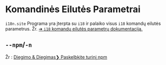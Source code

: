 # Komandinės Eilutės Parametrai

`i18n.site` Programa yra įterpta su `i18` ir palaiko visus `i18` komandų eilutės parametrus. Žr. [➔ `i18` komandų eilutės parametrų dokumentaciją.](/i18/cli)

## `--npm`/`-n`

Žr : [Diegimo & Diegimas❯ Paskelbkite turinį npm](/i18n.site/use#npm)
